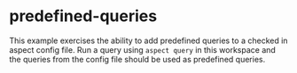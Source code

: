 # predefined-queries

This example exercises the ability to add predefined queries to a
checked in aspect config file. Run a query using `aspect query`
in this workspace and the queries from the config file should be
used as predefined queries.
